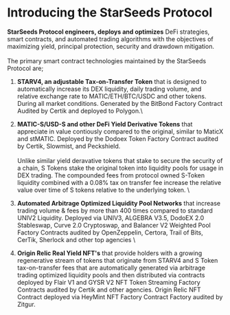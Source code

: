 # Introducing the StarSeeds Protocol

**StarSeeds Protocol engineers, deploys and optimizes** DeFi strategies, smart contracts, and automated trading algorithms with the objectives of maximizing yield, principal protection, security and drawdown mitigation.\
\
The primary smart contract technologies maintained by the StarSeeds Protocol are;

1. **STARV4, an adjustable Tax-on-Transfer Token** that is designed to automatically increase its DEX liquidity, daily trading volume, and relative exchange rate to MATIC/ETH/BTC/USDC and other tokens. During all market conditions. Generated by the BitBond Factory Contract Audited by Certik and deployed to Polygon.\

2. **MATIC-S/USD-S and other DeFi Yield Derivative Tokens** that appreciate in value contiously compared to the original, similar to MaticX and stMATIC. Deployed by the Dodoex Token Factory Contract audited by Certik, Slowmist, and Peckshield.\
   \
   Unlike similar yield deravative tokens that stake to secure the security of a chain, S Tokens stake the original token into liquidity pools for usage in DEX trading. The compounded fees from protocol owned S-Token liquidity combined with a 0.08% tax on transfer fee increase the relative value over time of S tokens relative to the underlying token. \

3. **Automated Arbitrage Optimized Liquidity Pool Networks** that increase trading volume & fees by more than 400 times compared to standard UNIV2 Liquidity. Deployed via UNIV3, ALGEBRA V3.5, DodoEX 2.0 Stableswap, Curve 2.0 Cryptoswap, and Balancer V2 Weighted Pool Factory Contracts audited by OpenZeppelin, Certora, Trail of Bits, CerTik, Sherlock and other top agencies \

4. **Origin Relic Real Yield NFT's** that provide holders with a growing regenerative stream of tokens that originate from STARV4 and S Token tax-on-transfer fees that are automatically generated via arbitrage trading optimized liquidity pools and then distributed via contracts deployed by Flair V1 and GYSR V2 NFT Token Streaming Factory Contracts audited by Certik and other agencies. Origin Relic NFT Contract deployed via HeyMint NFT Factory Contract Factory audited by Zitgur.

